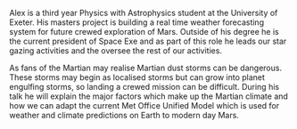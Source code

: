 Alex is a third year Physics with Astrophysics student at the University of Exeter. His masters project is building a real time weather forecasting system for future crewed exploration of Mars. Outside of his degree he is the current president of Space Exe and as part of this role he leads our star gazing activities and the oversee the rest of our activities.

As fans of the Martian may realise Martian dust storms can be dangerous. These storms may begin as localised storms but can grow into planet engulfing storms, so landing a crewed mission can be difficult. During his talk he will explain the major factors which make up the Martian climate and how we can adapt the current Met Office Unified Model which is used for weather and climate predictions on Earth to modern day Mars.